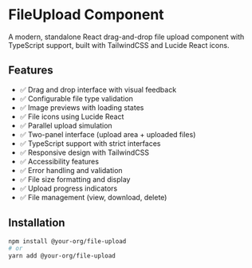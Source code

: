 # FileUpload Component

A modern, standalone React drag-and-drop file upload component with TypeScript support, built with TailwindCSS and Lucide React icons.

## Features

- ✅ Drag and drop interface with visual feedback
- ✅ Configurable file type validation
- ✅ Image previews with loading states
- ✅ File icons using Lucide React
- ✅ Parallel upload simulation
- ✅ Two-panel interface (upload area + uploaded files)
- ✅ TypeScript support with strict interfaces
- ✅ Responsive design with TailwindCSS
- ✅ Accessibility features
- ✅ Error handling and validation
- ✅ File size formatting and display
- ✅ Upload progress indicators
- ✅ File management (view, download, delete)

## Installation

```bash
npm install @your-org/file-upload
# or
yarn add @your-org/file-upload
